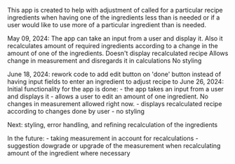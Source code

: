 This app is created to help with adjustment of called for a particular recipe ingredients when having one of the ingredients less than is needed or if a user would like to use more of a particular ingredient than is needed.

May 09, 2024:
The app can take an input from a user and display it. Also it recalculates amount of required ingredients according to a change in the amount of one of the ingredients.
	Doesn't display recalculated recipe
	Allows change in measurement and disregards it in calculations
	No styling

June 18, 2024: rework code to add edit button on 'done' button instead of having input fields to enter an ingredient to adjust recipe to
June 26, 2024:
	Initial functionality for the app is done:
		- the app takes an input from a user and displays it
		- allows a user to edit an amount of one ingredient. No changes in measurement allowed right now.
		- displays recalculated recipe according to changes done by user
		- no styling

Next: styling, error handling, and refining recalculation of the ingredients

In the future:
	- taking measurement in account for recalculations
	- suggestion dowgrade or upgrade of the measurement when recalculating amount of the ingredient where necessary
